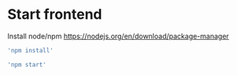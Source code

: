 # Start frontend

Install node/npm
https://nodejs.org/en/download/package-manager


```bash
'npm install'
```

```bash
'npm start'
```
